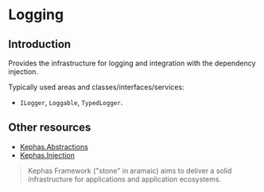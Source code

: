 ﻿# Logging

## Introduction

Provides the infrastructure for logging and integration with the dependency injection.

Typically used areas and classes/interfaces/services:
* ``ILogger``, ``Loggable``, ``TypedLogger``.

## Other resources

* [Kephas.Abstractions](https://www.nuget.org/packages/Kephas.Abstractions)
* [Kephas.Injection](https://www.nuget.org/packages/Kephas.Injection)

> Kephas Framework ("stone" in aramaic) aims to deliver a solid infrastructure for applications and application ecosystems.
